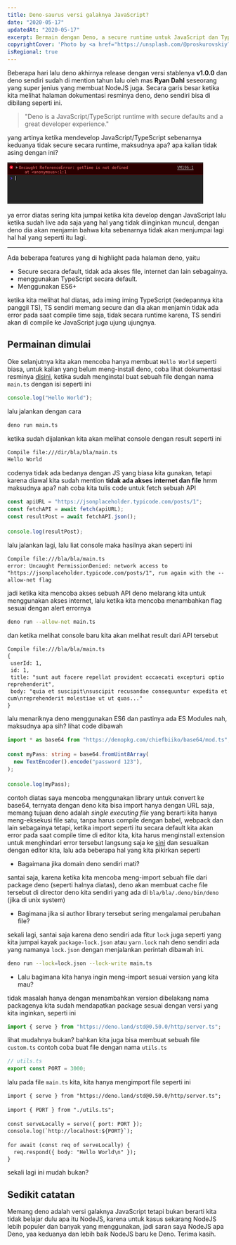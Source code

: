 ```yaml
---
title: Deno-saurus versi galaknya JavaScript?
date: "2020-05-17"
updatedAt: "2020-05-17"
excerpt: Bermain dengan Deno, a secure runtime untuk JavaScript dan TypeScript
copyrightCover: 'Photo by <a href="https://unsplash.com/@proskurovskiy?utm_content=creditCopyText&utm_medium=referral&utm_source=unsplash">Volodymyr Proskurovskyi</a> on <a href="https://unsplash.com/photos/a-blurry-photo-of-a-subway-train-p6K8ar-gCf8?utm_content=creditCopyText&utm_medium=referral&utm_source=unsplash">Unsplash</a> '
isRegional: true
---
```


Beberapa hari lalu deno akhirnya release dengan versi stablenya **v1.0.0** dan deno sendiri sudah di mention tahun lalu oleh mas **Ryan Dahl** seseorang yang super jenius yang membuat NodeJS juga. Secara garis besar ketika kita melihat halaman dokumentasi resminya deno, deno sendiri bisa di dibilang seperti ini.

> "Deno is a JavaScript/TypeScript runtime with secure defaults and a great developer experience."

yang artinya ketika mendevelop JavaScript/TypeScript sebenarnya keduanya tidak secure secara runtime, maksudnya apa? apa kalian tidak asing dengan ini?

![error not defined](./img-1.png)

ya error diatas sering kita jumpai ketika kita develop dengan JavaScript lalu ketika sudah live ada saja yang hal yang tidak diinginkan muncul, dengan deno dia akan menjamin bahwa kita sebenarnya tidak akan menjumpai lagi hal hal yang seperti itu lagi.

---

Ada beberapa features yang di highlight pada halaman deno, yaitu

- Secure secara default, tidak ada akses file, internet dan lain sebagainya.
- menggunakan TypeScript secara default.
- Menggunakan ES6+

ketika kita melihat hal diatas, ada iming iming TypeScript (kedepannya kita panggil TS), TS sendiri memang secure dan dia akan menjamin tidak ada error pada saat compile time saja, tidak secara runtime karena, TS sendiri akan di compile ke JavaScript juga ujung ujungnya.

## Permainan dimulai

Oke selanjutnya kita akan mencoba hanya membuat `Hello World` seperti biasa, untuk kalian yang belum meng-install deno, coba lihat dokumentasi resminya [disini](https://deno.land/manual/getting_started/installation), ketika sudah menginstal buat sebuah file dengan nama `main.ts` dengan isi seperti ini

```ts
console.log("Hello World");
```

lalu jalankan dengan cara

```sh
deno run main.ts
```

ketika sudah dijalankan kita akan melihat console dengan result seperti ini

```sh
Compile file:///dir/bla/bla/main.ts
Hello World
```

codenya tidak ada bedanya dengan JS yang biasa kita gunakan, tetapi karena diawal kita sudah mention **tidak ada akses internet dan file** hmm maksudnya apa? nah coba kita tulis code untuk fetch sebuah API

```ts
const apiURL = "https://jsonplaceholder.typicode.com/posts/1";
const fetchAPI = await fetch(apiURL);
const resultPost = await fetchAPI.json();

console.log(resultPost);
```

lalu jalankan lagi, lalu liat console maka hasilnya akan seperti ini

```sh-result
Compile file:///bla/bla/main.ts
error: Uncaught PermissionDenied: network access to "https://jsonplaceholder.typicode.com/posts/1", run again with the --allow-net flag
```

jadi ketika kita mencoba akses sebuah API deno melarang kita untuk menggunakan akses internet, lalu ketika kita mencoba menambahkan flag sesuai dengan alert errornya

```sh
deno run --allow-net main.ts
```

dan ketika melihat console baru kita akan melihat result dari API tersebut

```sh-result
Compile file:///bla/bla/main.ts
{
 userId: 1,
 id: 1,
 title: "sunt aut facere repellat provident occaecati excepturi optio reprehenderit",
 body: "quia et suscipit\nsuscipit recusandae consequuntur expedita et cum\nreprehenderit molestiae ut ut quas..."
}
```

lalu menariknya deno menggunakan ES6 dan pastinya ada ES Modules nah, maksudnya apa sih? lihat code dibawah

```ts
import * as base64 from "https://denopkg.com/chiefbiiko/base64/mod.ts";

const myPass: string = base64.fromUint8Array(
  new TextEncoder().encode("password 123"),
);

console.log(myPass);
```

contoh diatas saya mencoba menggunakan library untuk convert ke base64, ternyata dengan deno kita bisa import hanya dengan URL saja, memang tujuan deno adalah _single executing file_ yang berarti kita hanya meng-eksekusi file satu, tanpa harus compile dengan babel, webpack dan lain sebagainya tetapi, ketika import seperti itu secara default kita akan error pada saat compile time di editor kita, kita harus menginstall extension untuk menghindari error tersebut langsung saja ke [sini](https://deno.land/manual/getting_started/setup_your_environment#editors-and-ides) dan sesuaikan dengan editor kita, lalu ada beberapa hal yang kita pikirkan seperti

- Bagaimana jika domain deno sendiri mati?

santai saja, karena ketika kita mencoba meng-import sebuah file dari package deno (seperti halnya diatas), deno akan membuat cache file tersebut di director deno kita sendiri yang ada di `bla/bla/.deno/bin/deno` (jika di unix system)

- Bagimana jika si author library tersebut sering mengalamai perubahan file?

sekali lagi, santai saja karena deno sendiri ada fitur `lock` juga seperti yang kita jumpai kayak `package-lock.json` atau `yarn.lock` nah deno sendiri ada yang namanya `lock.json` dengan menjalankan perintah dibawah ini.

```sh
deno run --lock=lock.json --lock-write main.ts
```

- Lalu bagimana kita hanya ingin meng-import sesuai version yang kita mau?

tidak masalah hanya dengan menambahkan version dibelakang nama packagenya kita sudah mendapatkan package sesuai dengan versi yang kita inginkan, seperti ini

```ts
import { serve } from "https://deno.land/std@0.50.0/http/server.ts";
```

lihat mudahnya bukan? bahkan kita juga bisa membuat sebuah file `custom.ts` contoh coba buat file dengan nama `utils.ts`

```ts
// utils.ts
export const PORT = 3000;
```

lalu pada file `main.ts` kita, kita hanya mengimport file seperti ini

```ts{3}
import { serve } from "https://deno.land/std@0.50.0/http/server.ts";

import { PORT } from "./utils.ts";

const serveLocally = serve({ port: PORT });
console.log(`http://localhost:${PORT}`);

for await (const req of serveLocally) {
  req.respond({ body: "Hello World\n" });
}
```

sekali lagi ini mudah bukan?

## Sedikit catatan

Memang deno adalah versi galaknya JavaScript tetapi bukan berarti kita tidak belajar dulu apa itu NodeJS, karena untuk kasus sekarang NodeJS lebih populer dan banyak yang menggunakan, jadi saran saya NodeJS apa Deno, yaa keduanya dan lebih baik NodeJS baru ke Deno. Terima kasih.
